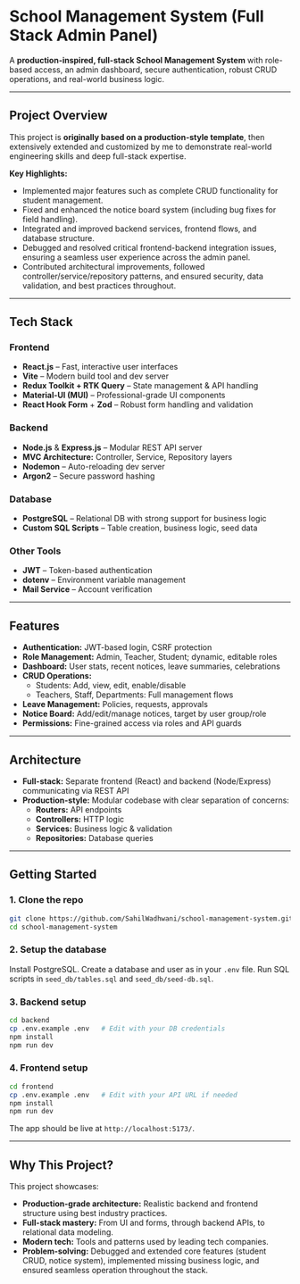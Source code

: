 # School Management System (Full Stack Admin Panel)

A **production-inspired, full-stack School Management System** with role-based access, an admin dashboard, secure authentication, robust CRUD operations, and real-world business logic.

---

##  Project Overview

This project is **originally based on a production-style template**, then extensively extended and customized by me to demonstrate real-world engineering skills and deep full-stack expertise.

**Key Highlights:**
* Implemented major features such as complete CRUD functionality for student management.
* Fixed and enhanced the notice board system (including bug fixes for field handling).
* Integrated and improved backend services, frontend flows, and database structure.
* Debugged and resolved critical frontend-backend integration issues, ensuring a seamless user experience across the admin panel.
* Contributed architectural improvements, followed controller/service/repository patterns, and ensured security, data validation, and best practices throughout.

---

##  Tech Stack

### Frontend
* **React.js** – Fast, interactive user interfaces
* **Vite** – Modern build tool and dev server
* **Redux Toolkit + RTK Query** – State management & API handling
* **Material-UI (MUI)** – Professional-grade UI components
* **React Hook Form** + **Zod** – Robust form handling and validation

### Backend
* **Node.js** & **Express.js** – Modular REST API server
* **MVC Architecture:** Controller, Service, Repository layers
* **Nodemon** – Auto-reloading dev server
* **Argon2** – Secure password hashing

### Database
* **PostgreSQL** – Relational DB with strong support for business logic
* **Custom SQL Scripts** – Table creation, business logic, seed data

### Other Tools
* **JWT** – Token-based authentication
* **dotenv** – Environment variable management
* **Mail Service** – Account verification

---

##  Features

* **Authentication:** JWT-based login, CSRF protection
* **Role Management:** Admin, Teacher, Student; dynamic, editable roles
* **Dashboard:** User stats, recent notices, leave summaries, celebrations
* **CRUD Operations:**
    * Students: Add, view, edit, enable/disable
    * Teachers, Staff, Departments: Full management flows
* **Leave Management:** Policies, requests, approvals
* **Notice Board:** Add/edit/manage notices, target by user group/role
* **Permissions:** Fine-grained access via roles and API guards

---

##  Architecture

* **Full-stack:** Separate frontend (React) and backend (Node/Express) communicating via REST API
* **Production-style:** Modular codebase with clear separation of concerns:
    * **Routers:** API endpoints
    * **Controllers:** HTTP logic
    * **Services:** Business logic & validation
    * **Repositories:** Database queries

---

##  Getting Started

### 1. Clone the repo
```bash
git clone https://github.com/SahilWadhwani/school-management-system.git
cd school-management-system
````

### 2\. Setup the database

Install PostgreSQL.
Create a database and user as in your `.env` file.
Run SQL scripts in `seed_db/tables.sql` and `seed_db/seed-db.sql`.

### 3\. Backend setup

```bash
cd backend
cp .env.example .env   # Edit with your DB credentials
npm install
npm run dev
```

### 4\. Frontend setup

```bash
cd frontend
cp .env.example .env   # Edit with your API URL if needed
npm install
npm run dev
```

The app should be live at `http://localhost:5173/`.

-----

##  Why This Project?

This project showcases:

  * **Production-grade architecture:** Realistic backend and frontend structure using best industry practices.
  * **Full-stack mastery:** From UI and forms, through backend APIs, to relational data modeling.
  * **Modern tech:** Tools and patterns used by leading tech companies.
  * **Problem-solving:** Debugged and extended core features (student CRUD, notice system), implemented missing business logic, and ensured seamless operation throughout the stack.

